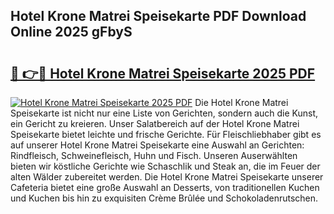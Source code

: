 ## Hotel Krone Matrei Speisekarte PDF Download Online 2025 gFbyS

# <h2><a href="http://gccoz1.nevu.top/?p=Hotel+Krone+Matrei+Speisekarte">🔗 👉🔴 Hotel Krone Matrei Speisekarte 2025 PDF</a></h2>

[![Hotel Krone Matrei Speisekarte 2025 PDF](https://i.imgur.com/dBaPXMq.png)](http://gccoz1.nevu.top/?p=Hotel+Krone+Matrei+Speisekarte)
Die Hotel Krone Matrei Speisekarte ist nicht nur eine Liste von Gerichten, sondern auch die Kunst, ein Gericht zu kreieren. Unser Salatbereich auf der Hotel Krone Matrei Speisekarte bietet leichte und frische Gerichte. Für Fleischliebhaber gibt es auf unserer Hotel Krone Matrei Speisekarte eine Auswahl an Gerichten: Rindfleisch, Schweinefleisch, Huhn und Fisch. Unseren Auserwählten bieten wir köstliche Gerichte wie Schaschlik und Steak an, die im Feuer der alten Wälder zubereitet werden. Die Hotel Krone Matrei Speisekarte unserer Cafeteria bietet eine große Auswahl an Desserts, von traditionellen Kuchen und Kuchen bis hin zu exquisiten Crème Brûlée und Schokoladenrutschen.
